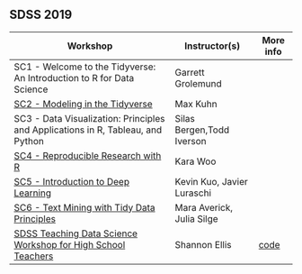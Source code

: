 SDSS 2019
---
|Workshop|Instructor(s)|More info|
|---|---|---|
|SC1 - Welcome to the Tidyverse: An Introduction to R for Data Science|Garrett Grolemund|   |
|[SC2 - Modeling in the Tidyverse](https://github.com/topepo/sdss-2019)|Max Kuhn|   | 
|SC3 - Data Visualization: Principles and Applications in R, Tableau, and Python|Silas Bergen,Todd Iverson|   |
|[SC4 - Reproducible Research with R](https://github.com/karawoo/2019-05-29-reproducible-research)|Kara Woo|   |
|[SC5 - Introduction to Deep Learning](https://github.com/javierluraschi/deeplearning-sdss-2019)|Kevin Kuo, Javier Luraschi|   |
|[SC6 - Text Mining with Tidy Data Principles](https://github.com/juliasilge/sdss2019)|Mara Averick, Julia Silge|   |
|[SDSS Teaching Data Science Workshop for High School Teachers](https://docs.google.com/presentation/d/1Jzw_3X2RXWKTn7zH0uqx8JsiwsdG0ov5zr-vb16WGG4/edit#slide=id.p)|Shannon Ellis |[code](https://bit.ly/sdss_workshop)|





